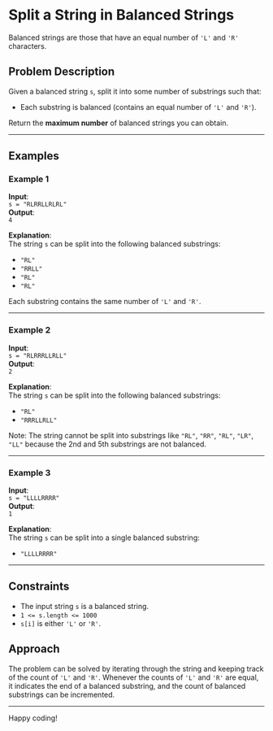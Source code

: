 # Split a String in Balanced Strings

Balanced strings are those that have an equal number of `'L'` and `'R'` characters.

## Problem Description

Given a balanced string `s`, split it into some number of substrings such that:

- Each substring is balanced (contains an equal number of `'L'` and `'R'`).

Return the **maximum number** of balanced strings you can obtain.

---

## Examples

### Example 1

**Input**:  
`s = "RLRRLLRLRL"`  
**Output**:  
`4`

**Explanation**:  
The string `s` can be split into the following balanced substrings:

- `"RL"`
- `"RRLL"`
- `"RL"`
- `"RL"`

Each substring contains the same number of `'L'` and `'R'`.

---

### Example 2

**Input**:  
`s = "RLRRRLLRLL"`  
**Output**:  
`2`

**Explanation**:  
The string `s` can be split into the following balanced substrings:

- `"RL"`
- `"RRRLLRLL"`

Note: The string cannot be split into substrings like `"RL"`, `"RR"`, `"RL"`, `"LR"`, `"LL"` because the 2nd and 5th substrings are not balanced.

---

### Example 3

**Input**:  
`s = "LLLLRRRR"`  
**Output**:  
`1`

**Explanation**:  
The string `s` can be split into a single balanced substring:

- `"LLLLRRRR"`

---

## Constraints

- The input string `s` is a balanced string.
- `1 <= s.length <= 1000`
- `s[i]` is either `'L'` or `'R'`.

## Approach

The problem can be solved by iterating through the string and keeping track of the count of `'L'` and `'R'`. Whenever the counts of `'L'` and `'R'` are equal, it indicates the end of a balanced substring, and the count of balanced substrings can be incremented.

---

Happy coding!

